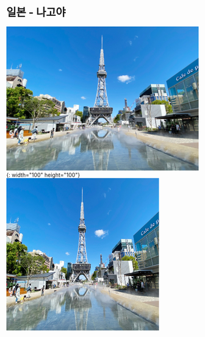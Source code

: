 # 일본 - 나고야
![중부타워](../image/이윤창1번.jpg){: width="100" height="100"}
<img src="../image/이윤창1번.jpg" width="400" height="400"/>
